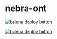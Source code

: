# nebra-ont

[![balena deploy button](https://www.balena.io/deploy.svg)](https://dashboard.balena-cloud.com/deploy?repoUrl=https://github.com/pinztrek/balena-meshtasticd) 

[![balena deploy button](https://www.balena.io/deploy.svg)](https://dashboard.balena-cloud.com/deploy?repoUrl=your-repo-url)
